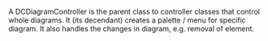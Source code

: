 A DCDiagramController is the parent class to controller classes that control whole diagrams. It (its decendant) creates a palette / menu  for specific diagram. It also handles the changes in diagram, e.g. removal of element. 